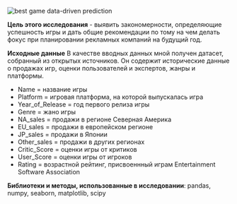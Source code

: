 
![best game data-driven prediction](./misc/game-prediction.png)


**Цель этого исследования** - выявить закономерности, определяющие успешность игры и дать общие рекомендации по тому на чем делать фокус при планировании рекламных компаний на будущий год.

**Исходные данные** В качестве вводных данных мной получен датасет, собранный из открытых источников. Он содержит исторические данные о продажах игр, оценки пользователей и экспертов, жанры и платформы. 

- Name = название игры
- Platform = игровая платформа, на которой выпускалась игра	 
- Year_of_Release = год первого релиза игры	
- Genre	= жано игры
- NA_sales = продажи в регионе Северная Америка 	
- EU_sales = продажи в европейском регионе 	
- JP_sales = продажи в Японии
- Other_sales = продажи в других регионах	
- Critic_Score = оценки игры от критиков 
- User_Score = оценки игры от игроков	
- Rating = возрастной рейтинг, присвоеннный играм Entertainment Software Association

**Библиотеки и методы, использованные в исследовании**:
pandas, numpy, seaborn, matplotlib, scipy